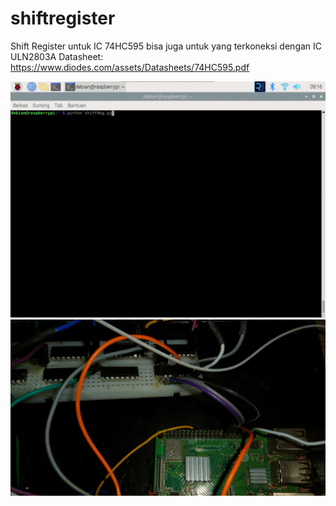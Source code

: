 # shiftregister
Shift Register untuk IC 74HC595 bisa juga untuk yang terkoneksi dengan IC ULN2803A
Datasheet: 
https://www.diodes.com/assets/Datasheets/74HC595.pdf


![](https://github.com/Tektek9/shiftregister/blob/main/demo.gif)
![](https://github.com/Tektek9/shiftregister/blob/main/pict.jpg)
